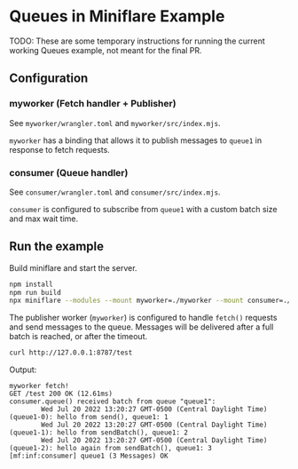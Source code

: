 # Queues in Miniflare Example

TODO: These are some temporary instructions for running the current working
Queues example, not meant for the final PR.

## Configuration

### myworker (Fetch handler + Publisher)

See `myworker/wrangler.toml` and `myworker/src/index.mjs`.

`myworker` has a binding that allows it to publish messages to `queue1` in
response to fetch requests.

### consumer (Queue handler)

See `consumer/wrangler.toml` and `consumer/src/index.mjs`.

`consumer` is configured to subscribe from `queue1` with a custom batch size and
max wait time.

## Run the example

Build miniflare and start the server.

```bash
npm install
npm run build
npx miniflare --modules --mount myworker=./myworker --mount consumer=./consumer
```

The publisher worker (`myworker`) is configured to handle `fetch()` requests and
send messages to the queue. Messages will be delivered after a full batch is
reached, or after the timeout.

```bash
curl http://127.0.0.1:8787/test
```

Output:

```
myworker fetch!
GET /test 200 OK (12.61ms)
consumer.queue() received batch from queue "queue1":
        Wed Jul 20 2022 13:20:27 GMT-0500 (Central Daylight Time) (queue1-0): hello from send(), queue1: 1
        Wed Jul 20 2022 13:20:27 GMT-0500 (Central Daylight Time) (queue1-1): hello from sendBatch(), queue1: 2
        Wed Jul 20 2022 13:20:27 GMT-0500 (Central Daylight Time) (queue1-2): hello again from sendBatch(), queue1: 3
[mf:inf:consumer] queue1 (3 Messages) OK
```
